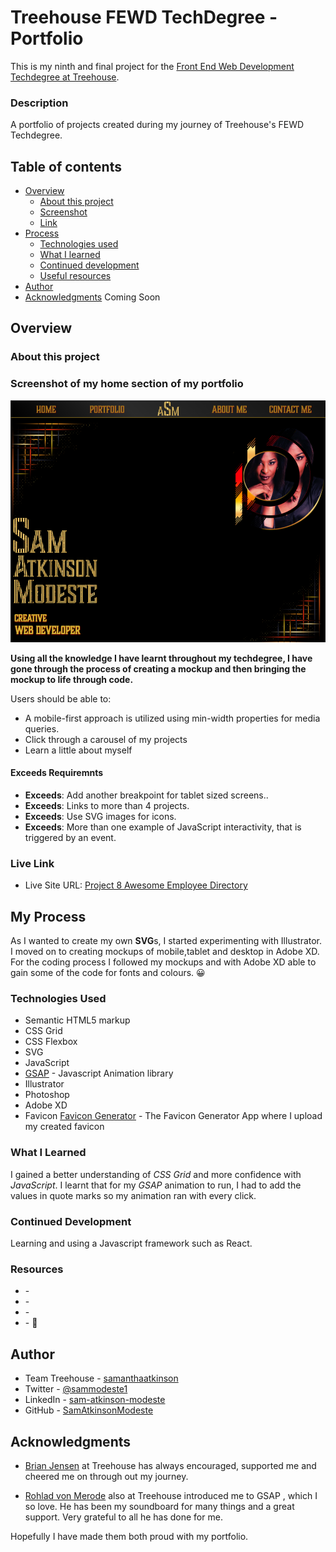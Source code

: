 # Treehouse FEWD TechDegree - Portfolio

This is my ninth and final project for the [Front End Web Development Techdegree at Treehouse](https://teamtreehouse.com/techdegree/front-end-web-development).

### Description

A portfolio of projects created during my journey of Treehouse's FEWD Techdegree.

## Table of contents

- [Overview](#overview)
  - [About this project](#about-this-project)
  - [Screenshot](#screenshot)
  - [Link](#links)
- [Process](#my-process)
  - [Technologies used](#technologies-used)
  - [What I learned](#what-i-learned)
  - [Continued development](#continued-development)
  - [Useful resources](#useful-resources)
- [Author](#author)
- [Acknowledgments](#acknowledgments) Coming Soon

## Overview

### About this project

### Screenshot of my home section of my portfolio

![](img/portfolio-home-sec.png)

**Using all the knowledge I have learnt throughout my techdegree, I have gone through the process of creating a mockup and then bringing the mockup to life through code.**

Users should be able to:

- A mobile-first approach is utilized using min-width properties for media queries.
- Click through a carousel of my projects
- Learn a little about myself

#### Exceeds Requiremnts

- **Exceeds**: Add another breakpoint for tablet sized screens..
- **Exceeds**: Links to more than 4 projects.
- **Exceeds**: Use SVG images for icons.
- **Exceeds**: More than one example of JavaScript interactivity, that is triggered by an event.

### Live Link

- Live Site URL: [Project 8 Awesome Employee Directory](https://samatkinsonmodeste.github.io/Project-8-API-Employee-Directory/)

## My Process

As I wanted to create my own **SVG**s, I started experimenting with Illustrator.<br>
I moved on to creating mockups of mobile,tablet and desktop in Adobe XD.<br>
For the coding process I followed my mockups and with Adobe XD able to gain some of the code for fonts and colours. 😀

### Technologies Used

- Semantic HTML5 markup
- CSS Grid
- CSS Flexbox
- SVG
- JavaScript
- [GSAP](https://gsap.com/) - Javascript Animation library
- Illustrator
- Photoshop
- Adobe XD
- Favicon [Favicon Generator](https://www.favicon-generator.org/) - The Favicon Generator App where I upload my created favicon

### What I Learned

I gained a better understanding of _CSS Grid_ and more confidence with _JavaScript_.
I learnt that for my _GSAP_ animation to run, I had to add the values in quote marks so my animation ran with every click.

### Continued Development

Learning and using a Javascript framework such as React.

### Resources

- []() -
- []() -
- []() -
- []() - 🤣

## Author

- Team Treehouse - [samanthaatkinson](https://www.teamtreehouse.com/samanthaatkinson)
- Twitter - [@sammodeste1](https://www.twitter.com/@sammodeste1)
- LinkedIn - [sam-atkinson-modeste](https://www.linkedin.com/<<sam-atkinson-modeste>>)
- GitHub - [SamAtkinsonModeste](https://www.github.com/SamAtkinsonModeste)

## Acknowledgments

- [Brian Jensen](https://teamtreehouse.com/brianjensen) at Treehouse has always encouraged, supported me and cheered me on through out my journey.

- [Rohlad von Merode](https://teamtreehouse.com/rohald89) also at Treehouse introduced me to GSAP , which I so love. He has been my soundboard for many things and a great support. Very grateful to all he has done for me.

Hopefully I have made them both proud with my portfolio.
